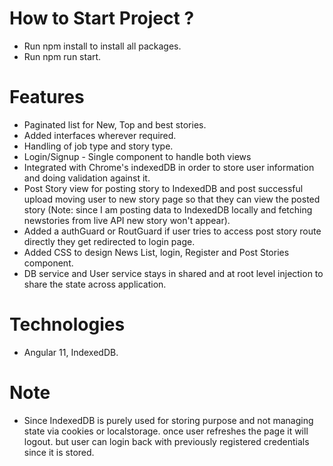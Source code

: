 # How to Start Project ?
- Run npm install to install all packages.
- Run npm run start.

# Features
- Paginated list for New, Top and best stories.
- Added interfaces wherever required.
- Handling of job type and story type.
- Login/Signup - Single component to handle both views
- Integrated with Chrome's indexedDB in order to store user information and doing validation against it.
- Post Story view for posting story to IndexedDB and post successful upload moving user to new story page so that they can view the posted story (Note: since I am posting data to IndexedDB locally and fetching newstories from live API new story won't appear).
- Added a authGuard or RoutGuard if user tries to access post story route directly they get redirected to login page.
- Added CSS to design News List, login, Register and Post Stories component.
- DB service and User service stays in shared and at root level injection to share the state across application.

# Technologies
- Angular 11, IndexedDB.

# Note
- Since IndexedDB is purely used for storing purpose and not managing state via cookies or localstorage. once user refreshes the page it will logout. but user can login back with previously registered credentials since it is stored.
